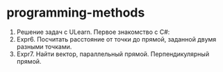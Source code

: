 # programming-methods
1. Решение задач с ULearn. Первое знакомство с C#:
2. Expr6. Посчитать расстояние от точки до прямой, заданной двумя разными точками.
3. Expr7. Найти вектор, параллельный прямой. Перпендикулярный прямой.

